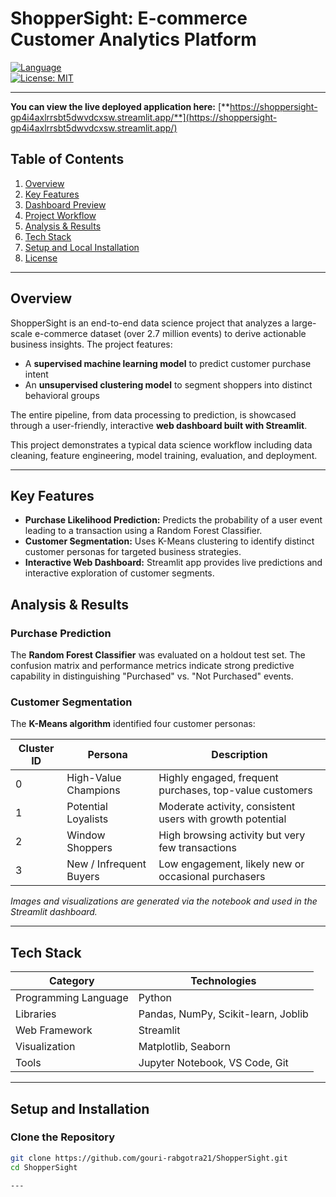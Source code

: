 # ShopperSight: E-commerce Customer Analytics Platform

[![Language](https://img.shields.io/badge/Language-Python-blue.svg)](https://www.python.org/)  
[![License: MIT](https://img.shields.io/badge/License-MIT-yellow.svg)](https://opensource.org/licenses/MIT)

---

**You can view the live deployed application here:**
[**https://shoppersight-gp4i4axlrrsbt5dwvdcxsw.streamlit.app/**](https://shoppersight-gp4i4axlrrsbt5dwvdcxsw.streamlit.app/)

## Table of Contents
1. [Overview](#overview)
2. [Key Features](#key-features)
3. [Dashboard Preview](#dashboard-preview)
4. [Project Workflow](#project-workflow)
5. [Analysis & Results](#analysis--results)
6. [Tech Stack](#tech-stack)
7. [Setup and Local Installation](#setup-and-local-installation)
8. [License](#license)

---

## Overview

ShopperSight is an end-to-end data science project that analyzes a large-scale e-commerce dataset (over 2.7 million events) to derive actionable business insights. The project features:

- A **supervised machine learning model** to predict customer purchase intent  
- An **unsupervised clustering model** to segment shoppers into distinct behavioral groups  

The entire pipeline, from data processing to prediction, is showcased through a user-friendly, interactive **web dashboard built with Streamlit**.  

This project demonstrates a typical data science workflow including data cleaning, feature engineering, model training, evaluation, and deployment.

---

## Key Features

- **Purchase Likelihood Prediction:** Predicts the probability of a user event leading to a transaction using a Random Forest Classifier.  
- **Customer Segmentation:** Uses K-Means clustering to identify distinct customer personas for targeted business strategies.  
- **Interactive Web Dashboard:** Streamlit app provides live predictions and interactive exploration of customer segments.  

## Analysis & Results

### Purchase Prediction
The **Random Forest Classifier** was evaluated on a holdout test set. The confusion matrix and performance metrics indicate strong predictive capability in distinguishing "Purchased" vs. "Not Purchased" events.

### Customer Segmentation
The **K-Means algorithm** identified four customer personas:

| Cluster ID | Persona                  | Description                                                            |
|------------|--------------------------|------------------------------------------------------------------------|
| 0          | High-Value Champions     | Highly engaged, frequent purchases, top-value customers               |
| 1          | Potential Loyalists      | Moderate activity, consistent users with growth potential             |
| 2          | Window Shoppers          | High browsing activity but very few transactions                      |
| 3          | New / Infrequent Buyers  | Low engagement, likely new or occasional purchasers                   |

*Images and visualizations are generated via the notebook and used in the Streamlit dashboard.*

---

## Tech Stack

| Category             | Technologies                        |
|---------------------|------------------------------------|
| Programming Language | Python                             |
| Libraries            | Pandas, NumPy, Scikit-learn, Joblib |
| Web Framework        | Streamlit                          |
| Visualization        | Matplotlib, Seaborn                |
| Tools                | Jupyter Notebook, VS Code, Git     |

---

## Setup and Installation

### Clone the Repository
```bash
git clone https://github.com/gouri-rabgotra21/ShopperSight.git
cd ShopperSight

---

